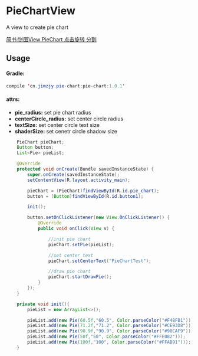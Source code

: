 # PieChartView
A view to create pie chart

[简书:饼图View PieChart 点击旋转 分割](http://www.jianshu.com/p/6827a8ab737b)

## Usage
#### Gradle:
```java
compile 'cn.jimzjy.pie-chart:pie-chart:1.0.1'
```
#### attrs:
  * **pie_radius:** set pie chart radius
  * **centerCircle_radius:** set center circle radius
  * **textSize:** set center circle text size
  * **shaderSize:** set cenetr circle shadow size
  
```java
    PieChart pieChart;
    Button button;
    List<Pie> pieList;

    @Override
    protected void onCreate(Bundle savedInstanceState) {
        super.onCreate(savedInstanceState);
        setContentView(R.layout.activity_main);

        pieChart = (PieChart)findViewById(R.id.pie_chart);
        button = (Button)findViewById(R.id.button1);

        init();

        button.setOnClickListener(new View.OnClickListener() {
            @Override
            public void onClick(View v) {

                //init pie chart
                pieChart.setPie(pieList);

                //set center text
                pieChart.setCenterText("PieChartTest");

                //draw pie chart
                pieChart.startDrawPie();
            }
        });
    }

    private void init(){
        pieList = new ArrayList<>();

        pieList.add(new Pie(60.5f,"60.5", Color.parseColor("#F48FB1")));
        pieList.add(new Pie(71.2f,"71.2", Color.parseColor("#CE93D8")));
        pieList.add(new Pie(90.9f,"90.9", Color.parseColor("#90CAF9")));
        pieList.add(new Pie(50f,"50", Color.parseColor("#FFE082")));
        pieList.add(new Pie(100f,"100", Color.parseColor("#FFAB91")));
    }
```
